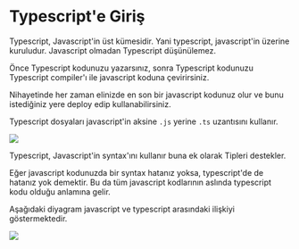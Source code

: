 # Typescript'e Giriş

Typescript, Javascript'in üst kümesidir. Yani typescript, javascript'in üzerine kuruludur. Javascript olmadan Typescript düşünülemez.

Önce Typescript kodunuzu yazarsınız, sonra Typescript kodunuzu Typescript compiler'ı ile javascript koduna çevirirsiniz.

Nihayetinde her zaman elinizde en son bir javascript kodunuz olur ve bunu istediğiniz yere deploy edip kullanabilirsiniz.

Typescript dosyaları javascript'in aksine `.js` yerine `.ts` uzantısını kullanır.

![](https://www.typescripttutorial.net/wp-content/uploads/2020/05/what-is-typescript-compiler.png)

Typescript, Javascript'in syntax'ını kullanır buna ek olarak Tipleri destekler. 

Eğer javascript kodunuzda bir syntax hatanız yoksa, typescript'de de hatanız yok demektir. Bu da tüm javascript kodlarının aslında typescript kodu olduğu anlamına gelir.

Aşağıdaki diyagram javascript ve typescript arasındaki ilişkiyi göstermektedir.

![](https://www.typescripttutorial.net/wp-content/uploads/2020/05/what-is-typescript-typescript-and-js.png)

